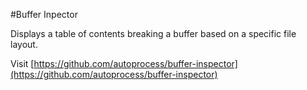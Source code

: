 #Buffer Inpector

Displays a table of contents breaking a buffer based on a specific file layout.

Visit [https://github.com/autoprocess/buffer-inspector](https://github.com/autoprocess/buffer-inspector)
